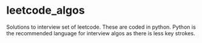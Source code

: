 # leetcode_algos
Solutions to interview set of leetcode.  These are coded in python.  Python is the recommended language for interview algos as there is less key strokes.
